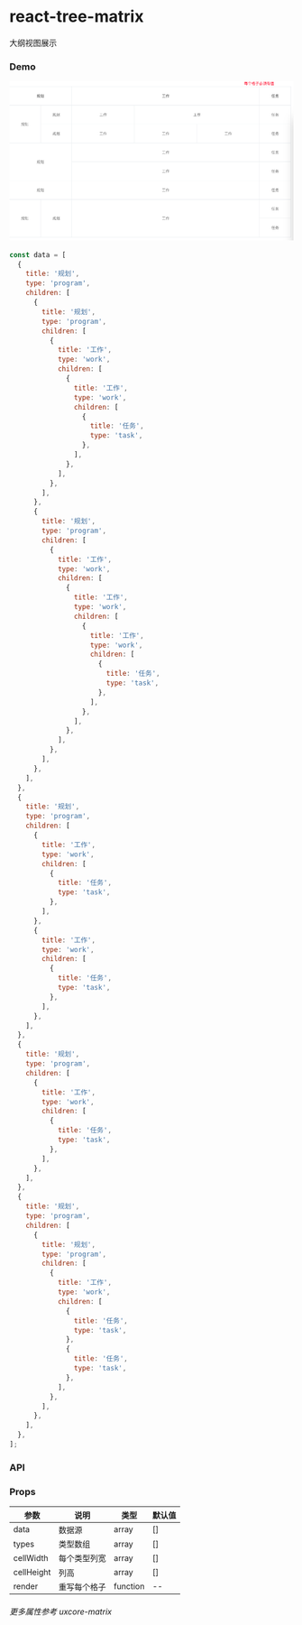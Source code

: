 # react-tree-matrix

大纲视图展示

### Demo

![image](https://github.com/cs-yang/react-tree-matrix/raw/master/tree-matrix.png)

```js
const data = [
  {
    title: '规划',
    type: 'program',
    children: [
      {
        title: '规划',
        type: 'program',
        children: [
          {
            title: '工作',
            type: 'work',
            children: [
              {
                title: '工作',
                type: 'work',
                children: [
                  {
                    title: '任务',
                    type: 'task',
                  },
                ],
              },
            ],
          },
        ],
      },
      {
        title: '规划',
        type: 'program',
        children: [
          {
            title: '工作',
            type: 'work',
            children: [
              {
                title: '工作',
                type: 'work',
                children: [
                  {
                    title: '工作',
                    type: 'work',
                    children: [
                      {
                        title: '任务',
                        type: 'task',
                      },
                    ],
                  },
                ],
              },
            ],
          },
        ],
      },
    ],
  },
  {
    title: '规划',
    type: 'program',
    children: [
      {
        title: '工作',
        type: 'work',
        children: [
          {
            title: '任务',
            type: 'task',
          },
        ],
      },
      {
        title: '工作',
        type: 'work',
        children: [
          {
            title: '任务',
            type: 'task',
          },
        ],
      },
    ],
  },
  {
    title: '规划',
    type: 'program',
    children: [
      {
        title: '工作',
        type: 'work',
        children: [
          {
            title: '任务',
            type: 'task',
          },
        ],
      },
    ],
  },
  {
    title: '规划',
    type: 'program',
    children: [
      {
        title: '规划',
        type: 'program',
        children: [
          {
            title: '工作',
            type: 'work',
            children: [
              {
                title: '任务',
                type: 'task',
              },
              {
                title: '任务',
                type: 'task',
              },
            ],
          },
        ],
      },
    ],
  },
];
```

### API

### Props

| 参数       | 说明         | 类型     | 默认值 |
| ---------- | ------------ | -------- | ------ |
| data       | 数据源       | array    | []     |
| types      | 类型数组     | array    | []     |
| cellWidth  | 每个类型列宽 | array    | []     |
| cellHeight | 列高         | array    | []     |
| render     | 重写每个格子 | function | --     |

###### 更多属性参考 uxcore-matrix
